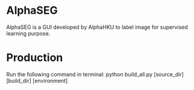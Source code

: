 # AlphaSEG
AlphaSEG is a GUI developed by AlphaHKU to label image for supervised learning purpose.
# Production
Run the following command in terminal: python build_all.py [source_dir] [build_dir] [environment]
